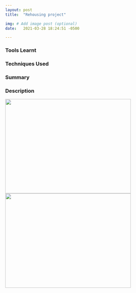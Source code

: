 ```yaml
---
layout: post
title:  "Rehousing project"

img: # Add image post (optional)
date:   2021-03-28 18:24:51 -0500

---
```


### Tools Learnt


### Techniques Used 


### Summary


### Description

<img src = "{{site.url}}/assets/images/gradients.png" height="300" width="400" />
<img src = "{{site.url}}/assets/img/cdf_init.png" height="300" width="400" />


